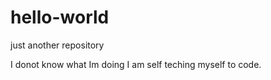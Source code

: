 # hello-world
just another repository 

I donot know what Im doing 
I am self teching myself to code. 

